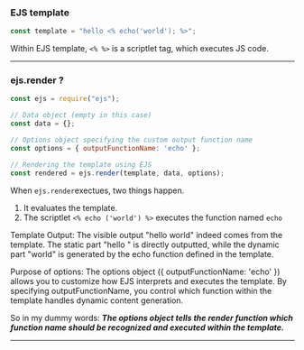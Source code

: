 ### EJS template

```javascript
const template = "hello <% echo('world'); %>";

```
Within EJS template, `<% %>` is a scriptlet tag, which executes JS code. 

---
### ejs.render ? 
```javascript
const ejs = require("ejs");

// Data object (empty in this case)
const data = {};

// Options object specifying the custom output function name
const options = { outputFunctionName: 'echo' };

// Rendering the template using EJS
const rendered = ejs.render(template, data, options);

```
When `ejs.render`exectues, two things happen.
1. It evaluates the template.
2. The scriptlet `<% echo ('world') %>` executes the function named `echo`


Template Output: The visible output "hello world" indeed comes from the template. The static part "hello " is directly outputted, while the dynamic part "world" is generated by the echo function defined in the template.

Purpose of options: The options object ({ outputFunctionName: 'echo' }) allows you to customize how EJS interprets and executes the template. By specifying outputFunctionName, you control which function within the template handles dynamic content generation.

So in my dummy words:
***The options object tells the render function which function name should be recognized and executed within the template.***


---

